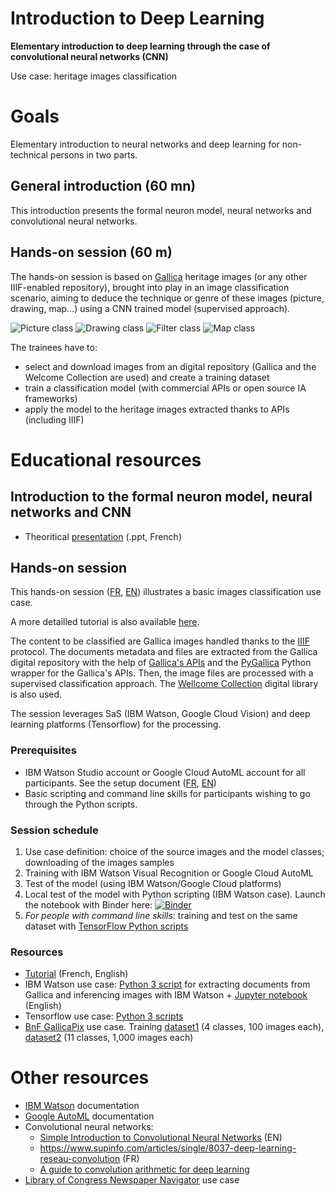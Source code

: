 # Introduction to Deep Learning
**Elementary introduction to deep learning through the case of convolutional neural networks (CNN)**

Use case: heritage images classification

# Goals 
Elementary introduction to neural networks and deep learning for non-technical persons in two parts.

## General introduction (60 mn)
This introduction presents the formal neuron model, neural networks and convolutional neural networks.

## Hands-on session (60 m)
The hands-on session is based on [Gallica](https://gallica.bnf.fr/) heritage images (or any other IIIF-enabled repository), brought into play in an image classification scenario, aiming to deduce the technique or genre of these images (picture, drawing, map...) using a CNN trained model (supervised approach).

![Picture class](https://gallica.bnf.fr/ark:/12148/btv1b53086966b/f1/.thumbnail)
![Drawing class](https://gallica.bnf.fr/ark:/12148/btv1b102201347/f1/.thumbnail)
![Filter class](https://gallica.bnf.fr/ark:/12148/btv1b10027545g/f1/.thumbnail)
![Map class](https://gallica.bnf.fr/ark:/12148/btv1b52504043q/f1/.thumbnail)

The trainees have to:
- select and download images from an digital repository (Gallica and the Welcome Collection are used) and create a training dataset
- train a classification model (with commercial APIs or open source IA frameworks)
- apply the model to the heritage images extracted thanks to APIs (including IIIF)

# Educational resources

## Introduction to the formal neuron model, neural networks and CNN 
* Theoritical [presentation](https://github.com/altomator/Introduction_to_Deep_Learning/tree/master/ppt) (.ppt, French)

## Hands-on session

This hands-on session ([FR](https://github.com/altomator/Introduction_to_Deep_Learning/blob/master/ppt/atelier-DL.pptx), [EN](https://github.com/altomator/Introduction_to_Deep_Learning/blob/master/ppt/atelier-DL_EN.pptx))  illustrates a basic images classification use case.

A more detailled tutorial is also available [here](https://github.com/CENL-Network-Group-AI/Recipes/wiki/Images-Classification-Recipe).

The content to be classified are Gallica images handled thanks to the [IIIF](https://iiif.io/technical-details/) protocol. 
The documents metadata and files are extracted from the Gallica digital repository with the help of [Gallica's APIs](http://api.bnf.fr) and the [PyGallica](https://github.com/ian-nai/PyGallica) Python wrapper for the Gallica's APIs. Then, the image files are processed with a supervised classification approach. The [Wellcome Collection](https://wellcomecollection.org/) digital library is also used.

The session leverages SaS (IBM Watson, Google Cloud Vision) and deep learning platforms (Tensorflow) for the processing.

### Prerequisites
* IBM Watson Studio account or Google Cloud AutoML account for all participants. See the setup document ([FR](https://github.com/altomator/Introduction_to_Deep_Learning/blob/master/ppt/setup_Watson-AutoML.docx), [EN](https://github.com/altomator/Introduction_to_Deep_Learning/blob/master/ppt/setup_Watson-AutoML_EN.docx))
* Basic scripting and command line skills for participants wishing to go through the Python scripts. 

### Session schedule
1. Use case definition: choice of the source images and the model classes; downloading of the images samples
2. Training with IBM Watson Visual Recognition or Google Cloud AutoML 
3. Test of the model (using IBM Watson/Google Cloud platforms)
4. Local test of the model with Python scripting (IBM Watson case). Launch the notebook with Binder here:
[![Binder](https://mybinder.org/badge_logo.svg)](https://mybinder.org/v2/gh/altomator/Introduction_to_Deep_Learning/master)
5. *For people with command line skills*: training and test on the same dataset with [TensorFlow Python scripts](https://github.com/altomator/Introduction_to_Deep_Learning/tree/master/classify-with-Tensorflow)

### Resources
* [Tutorial](https://github.com/altomator/Introduction_to_Deep_Learning/tree/master/ppt) (French, English)
* IBM Watson use case: [Python 3 script](https://github.com/altomator/Introduction_to_Deep_Learning/blob/master/binder) for extracting documents from Gallica and inferencing images with IBM Watson + [Jupyter notebook](https://github.com/altomator/Introduction_to_Deep_Learning/tree/master/binder/classify-img-with-iiif-and-watson.ipynb) (English)
* Tensorflow use case: [Python 3 scripts](https://github.com/altomator/Introduction_to_Deep_Learning/tree/master/classify-with-Tensorflow)
* [BnF GallicaPix](https://github.com/altomator/Image_Retrieval) use case. Training [dataset1](https://github.com/altomator/Introduction_to_Deep_Learning/tree/master/classify-with-Tensorflow/imInput/bnfDataset) (4 classes, 100 images each), [dataset2](http://api.bnf.fr/jeu-dimages-annotees-de-gallica-pour-la-classification-automatique) (11 classes, 1,000 images each)


# Other resources
* [IBM Watson](https://cloud.ibm.com/docs/services/assistant?topic=assistant-getting-started#getting-started) documentation
* [Google AutoML](https://cloud.google.com/vision/automl/docs) documentation
* Convolutional neural networks:
  * [Simple Introduction to Convolutional Neural Networks](https://towardsdatascience.com/simple-introduction-to-convolutional-neural-networks-cdf8d3077bac) (EN)
  * https://www.supinfo.com/articles/single/8037-deep-learning-reseau-convolution (FR)
  * [A guide to convolution arithmetic for deep learning](https://arxiv.org/pdf/1603.07285.pdf)
* [Library of Congress Newspaper Navigator](https://github.com/LibraryOfCongress/newspaper-navigator) use case

